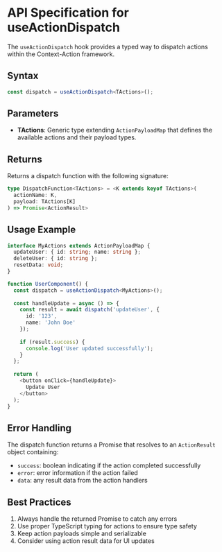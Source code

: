 # API Specification for useActionDispatch

The `useActionDispatch` hook provides a typed way to dispatch actions within the Context-Action framework.

## Syntax

```typescript
const dispatch = useActionDispatch<TActions>();
```

## Parameters

- **TActions**: Generic type extending `ActionPayloadMap` that defines the available actions and their payload types.

## Returns

Returns a dispatch function with the following signature:

```typescript
type DispatchFunction<TActions> = <K extends keyof TActions>(
  actionName: K,
  payload: TActions[K]
) => Promise<ActionResult>
```

## Usage Example

```typescript
interface MyActions extends ActionPayloadMap {
  updateUser: { id: string; name: string };
  deleteUser: { id: string };
  resetData: void;
}

function UserComponent() {
  const dispatch = useActionDispatch<MyActions>();
  
  const handleUpdate = async () => {
    const result = await dispatch('updateUser', { 
      id: '123', 
      name: 'John Doe' 
    });
    
    if (result.success) {
      console.log('User updated successfully');
    }
  };
  
  return (
    <button onClick={handleUpdate}>
      Update User
    </button>
  );
}
```

## Error Handling

The dispatch function returns a Promise that resolves to an `ActionResult` object containing:
- `success`: boolean indicating if the action completed successfully
- `error`: error information if the action failed
- `data`: any result data from the action handlers

## Best Practices

1. Always handle the returned Promise to catch any errors
2. Use proper TypeScript typing for actions to ensure type safety
3. Keep action payloads simple and serializable
4. Consider using action result data for UI updates